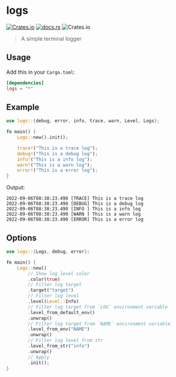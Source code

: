 
# logs

[![Crates.io](https://img.shields.io/crates/v/logs.svg?style=flat-square)](https://crates.io/crates/logs)
[![docs.rs](https://img.shields.io/badge/docs-rs-informational.svg?style=flat-square)](https://docs.rs/logs)
![Crates.io](https://img.shields.io/crates/l/logs?style=flat-square)


> A simple terminal logger

## Usage

Add this in your `Cargo.toml`:

```toml
[dependencies]
logs = "*"
```

## Example
 
```rust
use logs::{debug, error, info, trace, warn, Level, Logs};

fn main() {
    Logs::new().init();

    trace!("This is a trace log");
    debug!("This is a debug log");
    info!("This is a info log");
    warn!("This is a warn log");
    error!("This is a error log");
}
```

Output:

```
2022-09-06T08:38:23.490 [TRACE] This is a trace log
2022-09-06T08:38:23.490 [DEBUG] This is a debug log
2022-09-06T08:38:23.490 [INFO ] This is a info log
2022-09-06T08:38:23.490 [WARN ] This is a warn log
2022-09-06T08:38:23.490 [ERROR] This is a error log
```

## Options

```rust
use logs::{Logs, debug, error};

fn main() {
    Logs::new()
        // Show log level color
        .color(true)
        // Filter log target
        .target("target")
        // Filter log level
        .level(Level::Info)
        // Filter log target from `LOG` environment variable
        .level_from_default_env()
        .unwrap()
        // Filter log target from `NAME` environment variable
        .level_from_env("NAME")
        .unwrap()
        // Filter log level from str
        .level_from_str("info")
        .unwrap()
        // Apply
        .init();
}

```
